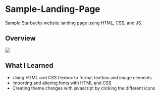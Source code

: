 # Sample-Landing-Page
Sample Starbucks website landing page using HTML, CSS, and JS.

## Overview
![](/image/Animation.gif)
## What I Learned
+ Using HTML and CSS flexbox to format textbox and image elements 
+ Importing and altering fonts with HTML and CSS 
+ Creating theme changes with javascript by clicking the different icons
